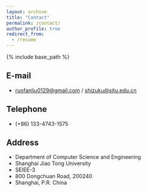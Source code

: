 ```yaml
---
layout: archive
title: "Contact"
permalink: /contact/
author_profile: true
redirect_from:
  - /resume
---
```


{% include base_path %}

## E-mail
* ruofanliu0129@gmail.com / shizuku@sjtu.edu.cn
 
## Telephone
* (+86) 133-4743-1575

## Address
* Department of Computer Science and Engineering
* Shanghai Jiao Tong University 
* SEIEE-3
* 800 Dongchuan Road, 200240
* Shanghai, P.R. China
